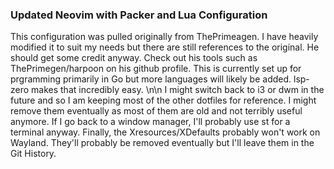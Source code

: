 ### Updated Neovim with Packer and Lua Configuration

This configuration was pulled originally from ThePrimeagen.  I have heavily modified it to suit my needs but there are still
references to the original.  He should get some credit anyway. Check out his tools such as ThePrimegen/harpoon on his github profile.
This is currently set up for prgramming primarily in Go but more languages will likely be added.  lsp-zero makes that incredibly easy.
\n\n
I might switch back to i3 or dwm in the future and so I am keeping most of the other dotfiles for reference.  I might remove them eventually
as most of them are old and not terribly useful anymore.  If I go back to a window manager, I'll probably use st for a terminal anyway.  Finally,
the Xresources/XDefaults probably won't work on Wayland.  They'll probably be removed eventually but I'll leave them in the Git History.
